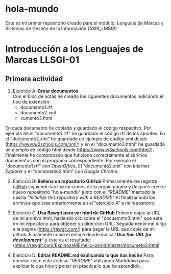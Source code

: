# hola-mundo
Este es mi primer repositorio creado para el módulo: Lenguaje de Marcas y Sistemas de Gestión de la Información (ASIR_LMSGI)

# Introducción a los Lenguajes de Marcas LLSGI-01
## Primera actividad

1. Ejercicio A: **Crear documentos**  
   Con el bloc de notas he creado los siguientes documentos indicando el tipo de extensión:  
      * documento1.rtf
      * documento2.xml
      * cumento3.html

 En cada documento he copiado y guardado el código respectivo. Por ejemplo en el "documento1.rtf" he guardado el código rtf de los apuntes. En el "documento2.xml" he guardado un ejemplo de código xml desde (https://www.w3schools.com/xml/) y en el "documento3.html" he guardado un ejemplo de código html desde (https://www.w3schools.com/html/).
 Finalmente he comprobado que funciona correctamente al abrir los documentos con el programa correspondiente. Por ejemplo el "documento1.rtf" con _OpenOffice_, El "documento2.xml" con _Internet Explorer_ y el "documento3.html" con _Google Chrome_.
 
2. Ejercicio B: **Rellena un repositorio GitHub**
 Primeramente me registre [gitHub](https://github.com/) siguiendo las instrucciones de la propia pagina y después cree el nuevo repositorio "hola-mundo" junto con el _"README"_ marcado la casilla _"Initialize this repository with a README"_
 Al finalizar subi los archivos que cree anteriormente en el "ejercicio A" a mi repositorio.
 
3. Ejercicio C: **Usa Rawgit para ver html de GitHub**
  Primero copie la URL de mi archivo html, haciendo clic sobre el "docuemnto3.html" que esta en mi repositorio para obtener su direccion URL. Seguidamente me dirijo a la pagina (https://rawgit.com/) para pegar la URL que copie de mi github.
  Finalmente copie el enlace donde indica "**_Use this URL for development_**" y este es el resultado: (https://rawgit.com/EspinozaME/hello-world/master/documeto3.html)
4. Ejercicio D: **Editar README.md explicando lo que has hecho**
 Para concluir edite este archivo "_README_" utilizando _Markdown_ para explicar lo que hice y poner en practica lo que he aprendido.
